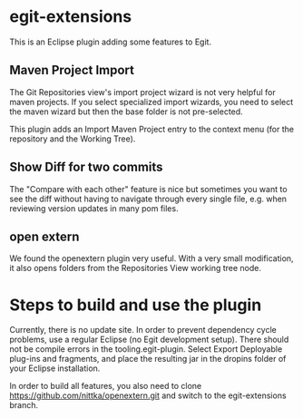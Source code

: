 # egit-extensions

This is an Eclipse plugin adding some features to Egit.

## Maven Project Import

The Git Repositories view's import project wizard is not very helpful for maven projects.
If you select specialized import wizards, you need to select the maven wizard but then the base folder is not pre-selected.

This plugin adds an Import Maven Project entry to the context menu (for the repository and the Working Tree).

## Show Diff for two commits

The "Compare with each other" feature is nice but sometimes you want to see the diff without having to navigate through every single file, e.g. when reviewing version updates in many pom files.

## open extern

We found the openextern plugin very useful.
With a very small modification, it also opens folders from the Repositories View working tree node.

# Steps to build and use the plugin

Currently, there is no update site. In order to prevent dependency cycle problems, use a regular Eclipse (no Egit development setup).
There should not be compile errors in the tooling.egit-plugin. Select Export Deployable plug-ins and fragments, and place the resulting jar in the dropins folder of your Eclipse installation.

In order to build all features, you also need to clone https://github.com/nittka/openextern.git and switch to the egit-extensions branch.